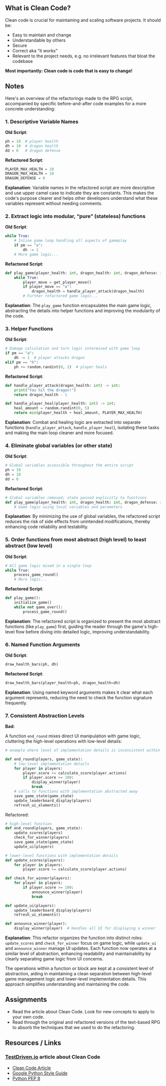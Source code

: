 ## **What is Clean Code?**

Clean code is crucial for maintaining and scaling software projects. It should be:

- Easy to maintain and change
- Understandable by others
- Secure
- Correct aka “it works”
- Relevant to the project needs, e.g. no irrelevant features that bloat the codebase

**Most importantly: Clean code is code that is easy to change!**


## Notes

Here's an overview of the refactorings made to the RPG script, accompanied by specific before-and-after code examples for a more concrete understanding:

### 1. Descriptive Variable Names

**Old Script**:

```python
ph = 10  # player health
dh = 10  # dragon health
dd = 0   # dragon defense
```

**Refactored Script**:

```python
PLAYER_MAX_HEALTH = 10
DRAGON_MAX_HEALTH = 10
DRAGON_DEFENSE = 0
```

**Explanation**: Variable names in the refactored script are more descriptive and use upper camel case to indicate they are constants. This makes the code's purpose clearer and helps other developers understand what these variables represent without needing comments.

### 2. Extract logic into modular, “pure” (stateless) functions

**Old Script**:

```python
while True:
    # Inline game loop handling all aspects of gameplay
    if pm == "a":
        dh -= 1
    # More game logic...
```

**Refactored Script**:

```python
def play_game(player_health: int, dragon_health: int, dragon_defense: int) -> None:
    while True:
        player_move = get_player_move()
        if player_move == "a":
            dragon_health = handle_player_attack(dragon_health)
        # Further refactored game logic...
```

**Explanation**: The `play_game` function encapsulates the main game logic, abstracting the details into helper functions and improving the modularity of the code.


### 3. Helper Functions

**Old Script**:

```python
# Damage calculation and turn logic intermixed with game loop
if pm == "a":
    dh -= 1  # player attacks dragon
elif pm == "h":
    ph += random.randint(0, 2)  # player heals
```

**Refactored Script**:

```python
def handle_player_attack(dragon_health: int) -> int:
    print("You hit the dragon!")
    return dragon_health - 1

def handle_player_heal(player_health: int) -> int:
    heal_amount = random.randint(0, 5)
    return min(player_health + heal_amount, PLAYER_MAX_HEALTH)
```

**Explanation**: Combat and healing logic are extracted into separate functions (`handle_player_attack`, `handle_player_heal`), isolating these tasks and making the main loop cleaner and more focused.


### 4. Eliminate global variables (or other state)

**Old Script**:

```python
# Global variables accessible throughout the entire script
ph = 10
dh = 10
dd = 0
```

**Refactored Script**:

```python
# Global variables removed; state passed explicitly to functions
def play_game(player_health: int, dragon_health: int, dragon_defense: int):
    # Game logic using local variables and parameters
```

**Explanation**: By minimizing the use of global variables, the refactored script reduces the risk of side effects from unintended modifications, thereby enhancing code reliability and testability.


### 5. Order functions from most abstract (high level) to least abstract (low level)

**Old Script**:

```python
# All game logic mixed in a single loop
while True:
    process_game_round()
    # More logic...
```

**Refactored Script**:

```python
def play_game():
    initialize_game()
    while not game_over():
        process_game_round()
```

**Explanation**: The refactored script is organized to present the most abstract functions (like `play_game`) first, guiding the reader through the game's high-level flow before diving into detailed logic, improving understandability.


### 6. Named Function Arguments

**Old Script**:

```python
draw_health_bars(ph, dh)
```

**Refactored Script**:

```python
draw_health_bars(player_health=ph, dragon_health=dh)
```

**Explanation**: Using named keyword arguments makes it clear what each argument represents, reducing the need to check the function signature frequently.



### 7. Consistent Abstraction Levels

**Bad:**

A function `end_round` mixes direct UI manipulation with game logic, cluttering the high-level operations with low-level details:

```python
# example where level of implementation details is inconsistent within a function

def end_round(players, game_state):
    # low-level implementation details
    for player in players:
        player.score += calculate_score(player.actions)
        if player.score >= 100:
            display_winner(player)
            break
    # calls to functions with implementation abstracted away
    save_game_state(game_state)
    update_leaderboard_display(players)
    refresh_ui_elements()

```

Refactored:

```python
# high-level function
def end_round(players, game_state):
    update_scores(players)
    check_for_winner(players)
    save_game_state(game_state)
    update_ui(players)

# lower-level functions with implementation details
def update_scores(players):
    for player in players:
        player.score += calculate_score(player.actions)

def check_for_winner(players):
    for player in players:
        if player.score >= 100:
            announce_winner(player)
            break

def update_ui(players):
    update_leaderboard_display(players)
    refresh_ui_elements()

def announce_winner(player):
    display_winner(player)  # Handles all UI for displaying a winner

```

**Explanation**: This refactor organizes the function into distinct roles: `update_scores` and `check_for_winner` focus on game logic, while `update_ui` and `announce_winner` manage UI updates. Each function now operates at a similar level of abstraction, enhancing readability and maintainability by clearly separating game logic from UI concerns.

The operations within a function or block are kept at a consistent level of abstraction, aiding in maintaining a clean separation between high-level game management logic and lower-level implementation details. This approach simplifies understanding and maintaining the code.


## Assignments

- Read the article about Clean Code. Look for new concepts to apply to your own code.
- Read through the original and refactored versions of the text-based RPG to absorb the techniques that we used to do the refactoring.

## Resources / Links

### [TestDriven.io](http://TestDriven.io) article about Clean Code

- [Clean Code Article](https://testdriven.io/blog/clean-code-python/)
- [Google Python Style Guide](https://google.github.io/styleguide/pyguide.html)
- [Python PEP 8](https://peps.python.org/pep-0008/)


